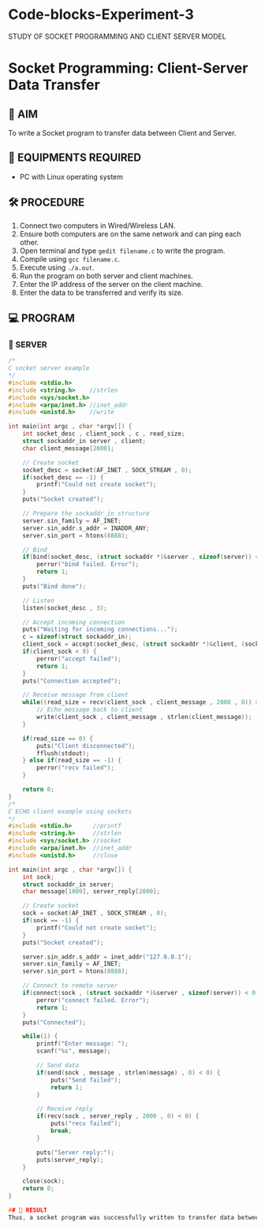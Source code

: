 # Code-blocks-Experiment-3
STUDY OF SOCKET PROGRAMMING AND CLIENT SERVER MODEL
# Socket Programming: Client-Server Data Transfer

## 🎯 AIM
To write a Socket program to transfer data between Client and Server.

## 🧰 EQUIPMENTS REQUIRED
- PC with Linux operating system

## 🛠️ PROCEDURE
1. Connect two computers in Wired/Wireless LAN.
2. Ensure both computers are on the same network and can ping each other.
3. Open terminal and type `gedit filename.c` to write the program.
4. Compile using `gcc filename.c`.
5. Execute using `./a.out`.
6. Run the program on both server and client machines.
7. Enter the IP address of the server on the client machine.
8. Enter the data to be transferred and verify its size.

## 💻 PROGRAM 

### 🔸 SERVER

```c
/*
C socket server example
*/
#include <stdio.h>
#include <string.h>    //strlen
#include <sys/socket.h>
#include <arpa/inet.h> //inet_addr
#include <unistd.h>    //write

int main(int argc , char *argv[]) {
    int socket_desc , client_sock , c , read_size;
    struct sockaddr_in server , client;
    char client_message[2000];

    // Create socket
    socket_desc = socket(AF_INET , SOCK_STREAM , 0);
    if(socket_desc == -1) {
        printf("Could not create socket");
    }
    puts("Socket created");

    // Prepare the sockaddr_in structure
    server.sin_family = AF_INET;
    server.sin_addr.s_addr = INADDR_ANY;
    server.sin_port = htons(8888);

    // Bind
    if(bind(socket_desc, (struct sockaddr *)&server , sizeof(server)) < 0) {
        perror("bind failed. Error");
        return 1;
    }
    puts("Bind done");

    // Listen
    listen(socket_desc , 3);

    // Accept incoming connection
    puts("Waiting for incoming connections...");
    c = sizeof(struct sockaddr_in);
    client_sock = accept(socket_desc, (struct sockaddr *)&client, (socklen_t*)&c);
    if(client_sock < 0) {
        perror("accept failed");
        return 1;
    }
    puts("Connection accepted");

    // Receive message from client
    while((read_size = recv(client_sock , client_message , 2000 , 0)) > 0) {
        // Echo message back to client
        write(client_sock , client_message , strlen(client_message));
    }

    if(read_size == 0) {
        puts("Client disconnected");
        fflush(stdout);
    } else if(read_size == -1) {
        perror("recv failed");
    }

    return 0;
}
/*
C ECHO client example using sockets
*/
#include <stdio.h>      //printf
#include <string.h>     //strlen
#include <sys/socket.h> //socket
#include <arpa/inet.h>  //inet_addr
#include <unistd.h>     //close

int main(int argc , char *argv[]) {
    int sock;
    struct sockaddr_in server;
    char message[1000], server_reply[2000];

    // Create socket
    sock = socket(AF_INET , SOCK_STREAM , 0);
    if(sock == -1) {
        printf("Could not create socket");
    }
    puts("Socket created");

    server.sin_addr.s_addr = inet_addr("127.0.0.1");
    server.sin_family = AF_INET;
    server.sin_port = htons(8888);

    // Connect to remote server
    if(connect(sock , (struct sockaddr *)&server , sizeof(server)) < 0) {
        perror("connect failed. Error");
        return 1;
    }
    puts("Connected");

    while(1) {
        printf("Enter message: ");
        scanf("%s", message);

        // Send data
        if(send(sock , message , strlen(message) , 0) < 0) {
            puts("Send failed");
            return 1;
        }

        // Receive reply
        if(recv(sock , server_reply , 2000 , 0) < 0) {
            puts("recv failed");
            break;
        }

        puts("Server reply:");
        puts(server_reply);
    }

    close(sock);
    return 0;
}

## 🎯 RESULT
Thus, a socket program was successfully written to transfer data between client and server, and its performance was studied.
